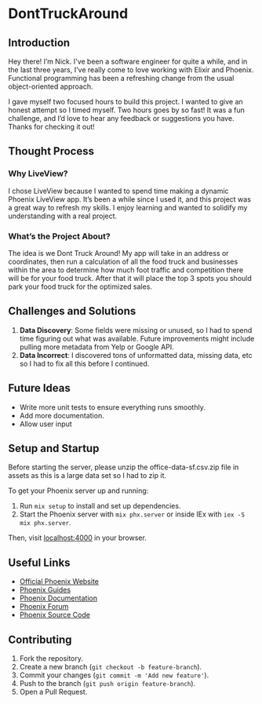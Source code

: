 # DontTruckAround

## Introduction

Hey there! I’m Nick. I've been a software engineer for quite a while, and in the last three years, I've really come to love working with Elixir and Phoenix. Functional programming has been a refreshing change from the usual object-oriented approach.

I gave myself two focused hours to build this project. I wanted to give an honest attempt so I timed myself. Two hours goes by so fast! It was a fun challenge, and I’d love to hear any feedback or suggestions you have. Thanks for checking it out!

## Thought Process

### Why LiveView?

I chose LiveView because I wanted to spend time making a dynamic Phoenix LiveView app. It’s been a while since I used it, and this project was a great way to refresh my skills. I enjoy learning and wanted to solidify my understanding with a real project.

### What’s the Project About?

The idea is we Dont Truck Around! My app will take in an address or coordinates, then run a calculation of all the food truck and businesses within the area to determine how much foot traffic and competition there will be for your food truck. After that it will place the top 3 spots you should park your food truck for the optimized sales.

## Challenges and Solutions

1. **Data Discovery**: Some fields were missing or unused, so I had to spend time figuring out what was available. Future improvements might include pulling more metadata from Yelp or Google API.
2. **Data Incorrect**: I discovered tons of unformatted data, missing data, etc so I had to fix all this before I continued.

## Future Ideas

- Write more unit tests to ensure everything runs smoothly.
- Add more documentation.
- Allow user input

## Setup and Startup

Before starting the server, please unzip the office-data-sf.csv.zip file in assets as this is a large data set so I had to zip it.

To get your Phoenix server up and running:

1. Run `mix setup` to install and set up dependencies.
2. Start the Phoenix server with `mix phx.server` or inside IEx with `iex -S mix phx.server`.

Then, visit [localhost:4000](http://localhost:4000) in your browser.

## Useful Links

- [Official Phoenix Website](https://www.phoenixframework.org/)
- [Phoenix Guides](https://hexdocs.pm/phoenix/overview.html)
- [Phoenix Documentation](https://hexdocs.pm/phoenix)
- [Phoenix Forum](https://elixirforum.com/c/phoenix-forum)
- [Phoenix Source Code](https://github.com/phoenixframework/phoenix)

## Contributing

1. Fork the repository.
2. Create a new branch (`git checkout -b feature-branch`).
3. Commit your changes (`git commit -m 'Add new feature'`).
4. Push to the branch (`git push origin feature-branch`).
5. Open a Pull Request.
